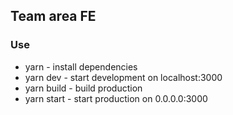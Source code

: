 ## Team area FE

### Use ###

* yarn - install dependencies
* yarn dev - start development on localhost:3000
* yarn build - build production
* yarn start - start production on 0.0.0.0:3000
